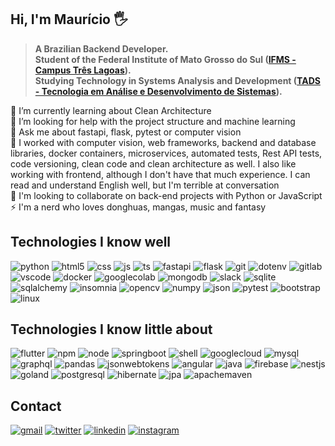 ## Hi, I'm Maurício 🖐️
>**A Brazilian Backend Developer.** </br>
>**Student of the Federal Institute of Mato Grosso do Sul ([IFMS - Campus Três Lagoas](https://www.ifms.edu.br/campi/campus-tres-lagoas)).** </br>
>**Studying Technology in Systems Analysis and Development ([TADS - Tecnologia em Análise e Desenvolvimento de Sistemas](https://www.ifms.edu.br/campi/campus-tres-lagoas/cursos/graduacao/analise-e-desenvolvimento-de-sistemas)).** </br>

🌱 I’m currently learning about Clean Architecture <br>
🤝 I’m looking for help with the project structure and machine learning <br>
💬 Ask me about fastapi, flask, pytest or computer vision <br>
📄 I worked with computer vision, web frameworks, backend and database libraries, docker containers, microservices, automated tests, Rest API tests, code versioning, clean code and clean architecture as well. I also like working with frontend, although I don't have that much experience. I can read and understand English well, but I'm terrible at conversation <br>
👯 I'm looking to collaborate on back-end projects with Python or JavaScript <br>
⚡ I'm a nerd who loves donghuas, mangas, music and fantasy

## Technologies I know well

![python](https://img.shields.io/badge/Python-3776AB?style=for-the-badge&logo=python&logoColor=3776AB&labelColor=white)
![html5](https://img.shields.io/badge/HTML5-E34F26?style=for-the-badge&logo=html5&logoColor=E34F26&labelColor=white)
![css](https://img.shields.io/badge/CSS3-1572B6?style=for-the-badge&logo=css3&logoColor=1572B6&labelColor=white)
![js](https://img.shields.io/badge/JavaScript-F7DF1E?style=for-the-badge&logo=javascript&logoColor=F7DF1E&labelColor=white)
![ts](https://img.shields.io/badge/TypeScript-1572B6?style=for-the-badge&logo=typescript&logoColor=1572B6&labelColor=white)
![fastapi](https://img.shields.io/badge/FastAPI-3A9689?style=for-the-badge&logo=fastapi&logoColor=3A9689&labelColor=white)
![flask](https://img.shields.io/badge/Flask-FFFFFF?style=for-the-badge&logo=flask&logoColor=black&labelColor=white)
![git](https://img.shields.io/badge/git-F05033?style=for-the-badge&logo=git&logoColor=F05033&labelColor=white)
![dotenv](https://img.shields.io/badge/env-ECD53F?style=for-the-badge&logo=dotenv&logoColor=ECD53F&labelColor=white)
![gitlab](https://img.shields.io/badge/gitlab-E34124?style=for-the-badge&logo=gitlab&logoColor=E34124&labelColor=white)
![vscode](https://img.shields.io/badge/vscode-007ACC?style=for-the-badge&logo=visualstudiocode&logoColor=007ACC&labelColor=white)
![docker](https://img.shields.io/badge/docker-2496ED?style=for-the-badge&logo=docker&logoColor=2496ED&labelColor=white)
![googlecolab](https://img.shields.io/badge/google%20colab-F9AB00?style=for-the-badge&logo=googlecolab&logoColor=F9AB00&labelColor=white)
![mongodb](https://img.shields.io/badge/mongodb-47A248?style=for-the-badge&logo=mongodb&logoColor=47A248&labelColor=white)
![slack](https://img.shields.io/badge/slack-4A154B?style=for-the-badge&logo=slack&logoColor=4A154B&labelColor=white)
![sqlite](https://img.shields.io/badge/sqlite-003B57?style=for-the-badge&logo=sqlite&logoColor=003B57&labelColor=white)
![sqlalchemy](https://img.shields.io/badge/sqlalchemy-D71F00?style=for-the-badge&logo=sqlalchemy&logoColor=D71F00&labelColor=white)
![insomnia](https://img.shields.io/badge/insomnia-4000BF?style=for-the-badge&logo=insomnia&logoColor=4000BF&labelColor=white)
![opencv](https://img.shields.io/badge/opencv-6edb30?style=for-the-badge&logo=opencv&logoColor=6edb30&labelColor=white)
![numpy](https://img.shields.io/badge/numpy-013243?style=for-the-badge&logo=numpy&logoColor=013243&labelColor=white)
![json](https://img.shields.io/badge/json-000000?style=for-the-badge&logo=json&logoColor=000000&labelColor=white)
![pytest](https://img.shields.io/badge/pytest-0A9EDC?style=for-the-badge&logo=pytest&logoColor=0A9EDC&labelColor=white)
![bootstrap](https://img.shields.io/badge/bootstrap-7952B3?style=for-the-badge&logo=bootstrap&logoColor=7952B3&labelColor=white)
![linux](https://img.shields.io/badge/linux-FCC624?style=for-the-badge&logo=linux&logoColor=black&labelColor=white)

## Technologies I know little about

![flutter](https://img.shields.io/badge/flutter-54C5F8?style=for-the-badge&logo=flutter&logoColor=54C5F8&labelColor=white)
![npm](https://img.shields.io/badge/npm-E44238?style=for-the-badge&logo=npm&logoColor=E44238&labelColor=white)
![node](https://img.shields.io/badge/node-81CC2B?style=for-the-badge&logo=nodedotjs&logoColor=81CC2B&labelColor=white)
![springboot](https://img.shields.io/badge/spring%20boot-6DB33F?style=for-the-badge&logo=springboot&logoColor=6CB33E&labelColor=white)
![shell](https://img.shields.io/badge/shell-black?style=for-the-badge&logo=gnubash&logoColor=black&labelColor=white)
![googlecloud](https://img.shields.io/badge/google%20cloud-4285F4?style=for-the-badge&logo=googlecloud&logoColor=4285F4&labelColor=white)
![mysql](https://img.shields.io/badge/mysql-4479A1?style=for-the-badge&logo=mysql&logoColor=4479A1&labelColor=white)
![graphql](https://img.shields.io/badge/graphql-E10098?style=for-the-badge&logo=graphql&logoColor=E10098&labelColor=white)
![pandas](https://img.shields.io/badge/pandas-150458?style=for-the-badge&logo=pandas&logoColor=150458&labelColor=white)
![jsonwebtokens](https://img.shields.io/badge/jwt-000000?style=for-the-badge&logo=jsonwebtokens&logoColor=000000&labelColor=white)
![angular](https://img.shields.io/badge/angular-DF3F2F?style=for-the-badge&logo=angular&logoColor=DF3F2F&labelColor=white)
![java](https://img.shields.io/badge/java-EC4330?style=for-the-badge&logo=spring&logoColor=EC4330&labelColor=white)
![firebase](https://img.shields.io/badge/firebase-FFCA28?style=for-the-badge&logo=firebase&logoColor=FFCA28&labelColor=white)
![nestjs](https://img.shields.io/badge/nestjs-E0234E?style=for-the-badge&logo=nestjs&logoColor=E0234E&labelColor=white)
![goland](https://img.shields.io/badge/goland-2CAED9?style=for-the-badge&logo=goland&logoColor=2CAED9&labelColor=white)
![postgresql](https://img.shields.io/badge/postgresql-4169E1?style=for-the-badge&logo=postgresql&logoColor=4169E1&labelColor=white)
![hibernate](https://img.shields.io/badge/hibernate-59666C?style=for-the-badge&logo=hibernate&logoColor=59666C&labelColor=white)
![jpa](https://img.shields.io/badge/JPA-jpa-black?style=for-the-badge&logoColor=black&labelColor=white)
![apachemaven](https://img.shields.io/badge/maven-C71A36?style=for-the-badge&logo=apachemaven&logoColor=C71A36&labelColor=white)

## Contact

[![gmail](https://img.shields.io/badge/Gmail-EA4335?style=for-the-badge&logo=gmail&logoColor=white)](mailto:sir.silvabmauricio@gmail.com?subject=Contact%20from%20GitHub)
[![twitter](https://img.shields.io/badge/Twitter-1DA1F2?style=for-the-badge&logo=twitter&logoColor=white)](https://twitter.com/Maurcio77788085)
[![linkedin](https://img.shields.io/badge/LinkedIn-0A66C2?style=for-the-badge&logo=linkedin&logoColor=white)](https://www.linkedin.com/in/mauricio-silva-batista-0ba90322b/)
[![instagram](https://img.shields.io/badge/Instagram-E4405F?style=for-the-badge&logo=instagram&logoColor=white)](https://www.instagram.com/mauricio_cap_tl/)
